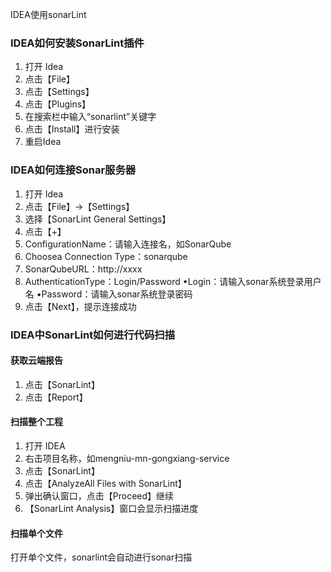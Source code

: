 IDEA使用sonarLint
### IDEA如何安装SonarLint插件
1. 打开 Idea
2. 点击【File】
3. 点击【Settings】
4. 点击【Plugins】
5. 在搜索栏中输入“sonarlint”关键字
6. 点击【Install】进行安装
7. 重启Idea

### IDEA如何连接Sonar服务器
1. 打开 Idea
2. 点击【File】→【Settings】
3. 选择【SonarLint General Settings】
4. 点击【+】
5. ConfigurationName：请输入连接名，如SonarQube
6. Choosea Connection Type：sonarqube
7. SonarQubeURL：http://xxxx
8. AuthenticationType：Login/Password
    •Login：请输入sonar系统登录用户名
    •Password：请输入sonar系统登录密码
9. 点击【Next】，提示连接成功

### IDEA中SonarLint如何进行代码扫描
#### 获取云端报告
1. 点击【SonarLint】
2. 点击【Report】
#### 扫描整个工程
1. 打开 IDEA
2. 右击项目名称，如mengniu-mn-gongxiang-service
3. 点击【SonarLint】
4. 点击【AnalyzeAll Files with SonarLint】
5. 弹出确认窗口，点击【Proceed】继续
6. 【SonarLint Analysis】窗口会显示扫描进度
#### 扫描单个文件
打开单个文件，sonarlint会自动进行sonar扫描